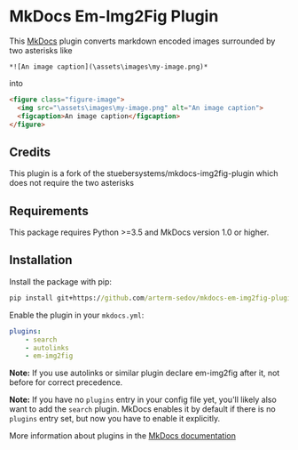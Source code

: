 # MkDocs Em-Img2Fig Plugin

This [MkDocs](https://www.mkdocs.org) plugin converts markdown encoded images surrounded by two asterisks like

```
*![An image caption](\assets\images\my-image.png)*
```

into 

```html
<figure class="figure-image">
  <img src="\assets\images\my-image.png" alt="An image caption">
  <figcaption>An image caption</figcaption>
</figure>
```

## Credits
This plugin is a fork of the stuebersystems/mkdocs-img2fig-plugin which does not require the two asterisks

## Requirements

This package requires Python >=3.5 and MkDocs version 1.0 or higher.  

## Installation

Install the package with pip:

```cmd
pip install git+https://github.com/arterm-sedov/mkdocs-em-img2fig-plugin
```

Enable the plugin in your `mkdocs.yml`:

```yaml
plugins:
    - search
    - autolinks
    - em-img2fig
```
**Note:** If you use autolinks or similar plugin declare em-img2fig after it, not before for correct precedence.

**Note:** If you have no `plugins` entry in your config file yet, you'll likely also want to add the `search` plugin. MkDocs enables it by default if there is no `plugins` entry set, but now you have to enable it explicitly.

More information about plugins in the [MkDocs documentation](https://www.mkdocs.org/user-guide/plugins/)
